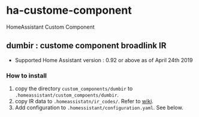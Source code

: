 # ha-custome-component
HomeAssistant Custom Component 

## dumbir : custome component broadlink IR 
* Supported Home Assistant version : 0.92 or above as of April 24th 2019

### How to install
1. copy the directory `custom_components/dumbir` to `.homeassistant/custom_compoents/dumbir`.
1. copy IR data to `.homeassistatn/ir_codes/`. Refer to [wiki](https://github.com/Thunderbird2086/ha-custom-component-dumbir/wiki).
1. Add configuration to `.homessistant/configuration.yaml`. See below.

